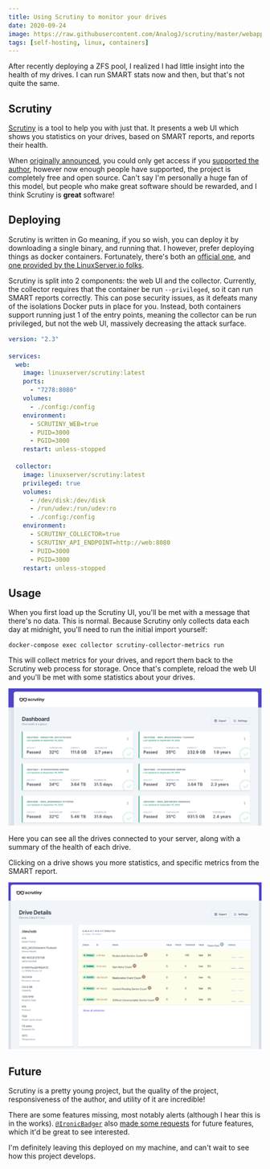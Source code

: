 ```yaml
---
title: Using Scrutiny to monitor your drives
date: 2020-09-24
image: https://raw.githubusercontent.com/AnalogJ/scrutiny/master/webapp/frontend/src/assets/images/logo/scrutiny-logo-dark.png
tags: [self-hosting, linux, containers]
---
```


After recently deploying a ZFS pool, I realized I had little insight into the health of my drives. I can run SMART stats now and then, but that's not quite the same.

## Scrutiny

[Scrutiny](https://github.com/AnalogJ/scrutiny) is a tool to help you with just that. It presents a web UI which shows you statistics on your drives, based on SMART reports, and reports their health.

When [originally announced](https://www.reddit.com/r/selfhosted/comments/icreui/scrutiny_hard_drive_smart_monitoring_historical/), you could only get access if you [supported the author](https://github.com/sponsors/AnalogJ/), however now enough people have supported, the project is completely free and open source. Can't say I'm personally a huge fan of this model, but people who make great software should be rewarded, and I think Scrutiny is **great** software!

## Deploying

Scrutiny is written in Go meaning, if you so wish, you can deploy it by downloading a single binary, and running that. I however, prefer deploying things as docker containers. Fortunately, there's both an [official one](https://hub.docker.com/r/analogj/scrutiny), and [one provided by the LinuxServer.io folks](https://hub.docker.com/r/linuxserver/scrutiny).

Scrutiny is split into 2 components: the web UI and the collector. Currently, the collector requires that the container be run `--privileged`, so it can run SMART reports correctly. This can pose security issues, as it defeats many of the isolations Docker puts in place for you. Instead, both containers support running just 1 of the entry points, meaning the collector can be run privileged, but not the web UI, massively decreasing the attack surface.

```yaml
version: "2.3"

services:
  web:
    image: linuxserver/scrutiny:latest
    ports:
      - "7278:8080"
    volumes:
      - ./config:/config
    environment:
      - SCRUTINY_WEB=true
      - PUID=3000
      - PGID=3000
    restart: unless-stopped

  collector:
    image: linuxserver/scrutiny:latest
    privileged: true
    volumes:
      - /dev/disk:/dev/disk
      - /run/udev:/run/udev:ro
      - ./config:/config
    environment:
      - SCRUTINY_COLLECTOR=true
      - SCRUTINY_API_ENDPOINT=http://web:8080
      - PUID=3000
      - PGID=3000
    restart: unless-stopped
```

## Usage

When you first load up the Scrutiny UI, you'll be met with a message that there's no data. This is normal. Because Scrutiny only collects data each day at midnight, you'll need to run the initial import yourself:

```
docker-compose exec collector scrutiny-collector-metrics run
```

This will collect metrics for your drives, and report them back to the Scrutiny web process for storage. Once that's complete, reload the web UI and you'll be met with some statistics about your drives.

![Scrutiny homepage, showing the drives connected to my server](scrutiny-drive-list.png)

Here you can see all the drives connected to your server, along with a summary of the health of each drive.

Clicking on a drive shows you more statistics, and specific metrics from the SMART report.

![Details of a specific drive in Scrutiny](scrutiny-drive-details.png)

## Future

Scrutiny is a pretty young project, but the quality of the project, responsiveness of the author, and utility of it are incredible!

There are some features missing, most notably alerts (although I hear this is in the works). [`@IronicBadger`](https://blog.ktz.me) also [made some requests](https://blog.ktz.me/scrutiny-a-smart-hard-drive-monitoring-tool/#feature-requests) for future features, which it'd be great to see interested.

I'm definitely leaving this deployed on my machine, and can't wait to see how this project develops.
